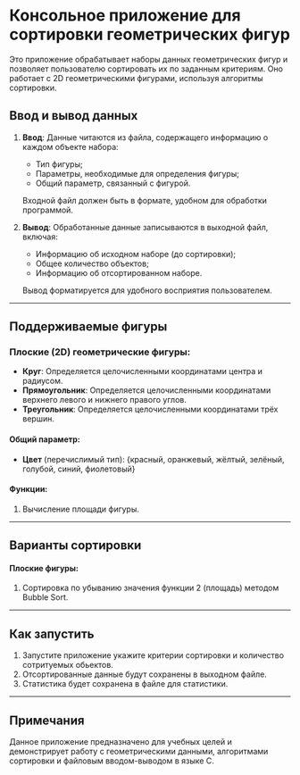 # Консольное приложение для сортировки геометрических фигур

Это приложение обрабатывает наборы данных геометрических фигур и позволяет пользователю сортировать их по заданным критериям. Оно работает с 2D геометрическими фигурами, используя алгоритмы сортировки.

## Ввод и вывод данных

1. **Ввод**: Данные читаются из файла, содержащего информацию о каждом объекте набора:
   - Тип фигуры;
   - Параметры, необходимые для определения фигуры;
   - Общий параметр, связанный с фигурой.

   Входной файл должен быть в формате, удобном для обработки программой.

2. **Вывод**: Обработанные данные записываются в выходной файл, включая:
   - Информацию об исходном наборе (до сортировки);
   - Общее количество объектов;
   - Информацию об отсортированном наборе.

   Вывод форматируется для удобного восприятия пользователем.

---

## Поддерживаемые фигуры

### Плоские (2D) геометрические фигуры:

- **Круг**: Определяется целочисленными координатами центра и радиусом.
- **Прямоугольник**: Определяется целочисленными координатами верхнего левого и нижнего правого углов.
- **Треугольник**: Определяется целочисленными координатами трёх вершин.

#### Общий параметр:
- **Цвет** (перечислимый тип): {красный, оранжевый, жёлтый, зелёный, голубой, синий, фиолетовый}

#### Функции:
 1. Вычисление площади фигуры.
   
---

## Варианты сортировки


#### Плоские фигуры:

1. Сортировка по убыванию значения функции 2 (площадь) методом Bubble Sort.


---

## Как запустить
1. Запустите приложение укажите критерии сортировки и количество сотритуемых обьектов.
2. Отсортированные данные будут сохранены в выходном файле.
3. Статистика будет сохранена в файле для статистики.

---

## Примечания
Данное приложение предназначено для учебных целей и демонстрирует работу с геометрическими данными, алгоритмами сортировки и файловым вводом-выводом в языке C.
